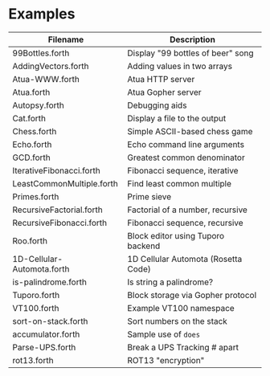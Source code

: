 # Examples

| Filename                   | Description                             |
| -------------------------- | --------------------------------------- |
| 99Bottles.forth            | Display "99 bottles of beer" song       |
| AddingVectors.forth        | Adding values in two arrays             |
| Atua-WWW.forth             | Atua HTTP server                        |
| Atua.forth                 | Atua Gopher server                      |
| Autopsy.forth              | Debugging aids                          |
| Cat.forth                  | Display a file to the output            |
| Chess.forth                | Simple ASCII-based chess game           |
| Echo.forth                 | Echo command line arguments             |
| GCD.forth                  | Greatest common denominator             |
| IterativeFibonacci.forth   | Fibonacci sequence, iterative           |
| LeastCommonMultiple.forth  | Find least common multiple              |
| Primes.forth               | Prime sieve                             |
| RecursiveFactorial.forth   | Factorial of a number, recursive        |
| RecursiveFibonacci.forth   | Fibonacci sequence, recursive           |
| Roo.forth                  | Block editor using Tuporo backend       |
| 1D-Cellular-Automota.forth | 1D Cellular Automota (Rosetta Code)     |
| is-palindrome.forth        | Is string a palindrome?                 |
| Tuporo.forth               | Block storage via Gopher protocol       |
| VT100.forth                | Example VT100 namespace                 |
| sort-on-stack.forth        | Sort numbers on the stack               |
| accumulator.forth          | Sample use of `does`                    |
| Parse-UPS.forth            | Break a UPS Tracking # apart            |
| rot13.forth                | ROT13 "encryption"                      |
